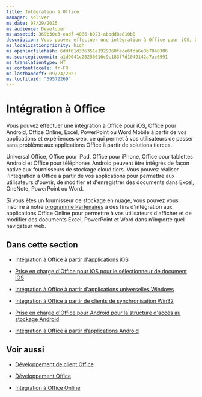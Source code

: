 ```yaml
---
title: Intégration à Office
manager: soliver
ms.date: 07/29/2015
ms.audience: Developer
ms.assetid: 369b30e3-eadf-4086-b023-abbdd8e810b0
description: Vous pouvez effectuer une intégration à Office pour iOS, Office pour Android, Office Online, Excel, PowerPoint ou Word Mobile à partir de vos applications et expériences web, ce qui permet à vos utilisateurs de passer sans problème aux applications Office à partir de solutions tierces.
ms.localizationpriority: high
ms.openlocfilehash: 6ddf61d336351e1929060fece6fda6e0b7040306
ms.sourcegitcommit: a1d9041c20256616c9c183f7d1049142a7ac6991
ms.translationtype: HT
ms.contentlocale: fr-FR
ms.lasthandoff: 09/24/2021
ms.locfileid: "59572269"
---
```

# <a name="integrate-with-office"></a>Intégration à Office

Vous pouvez effectuer une intégration à Office pour iOS, Office pour Android, Office Online, Excel, PowerPoint ou Word Mobile à partir de vos applications et expériences web, ce qui permet à vos utilisateurs de passer sans problème aux applications Office à partir de solutions tierces.
  
Universal Office, Office pour iPad, Office pour iPhone, Office pour tablettes Android et Office pour téléphones Android peuvent être intégrés de façon native aux fournisseurs de stockage cloud tiers. Vous pouvez réaliser l'intégration à Office à partir de vos applications pour permettre aux utilisateurs d'ouvrir, de modifier et d'enregistrer des documents dans Excel, OneNote, PowerPoint ou Word.
  
Si vous êtes un fournisseur de stockage en nuage, vous pouvez vous inscrire à notre [programme Partenaires](https://developer.microsoft.com/office/cloud-storage-partner-program) à des fins d'intégration aux applications Office Online pour permettre à vos utilisateurs d'afficher et de modifier des documents Excel, PowerPoint et Word dans n'importe quel navigateur web. 
  
## <a name="in-this-section"></a>Dans cette section

- [Intégration à Office à partir d'applications iOS](integrate-with-office-from-ios-applications.md)
    
- [Prise en charge d'Office pour iOS pour le sélectionneur de document iOS](office-for-ios-support-for-the-ios-document-picker.md)
    
- [Intégration à Office à partir d'applications universelles Windows](integrate-with-office-from-windows-universal-apps.md)
    
- [Intégration à Office à partir de clients de synchronisation Win32](integrate-with-office-from-win32-sync-clients.md)
    
- [Prise en charge d'Office pour Android pour la structure d'accès au stockage Android](office-for-android-support-for-the-android-storage-access-framework.md)
    
- [Intégration à Office à partir d’applications Android](integrate-with-office-from-android-applications.md)
    
## <a name="see-also"></a>Voir aussi

- [Développement de client Office](https://msdn.microsoft.com/library/dn833103.aspx)
    
- [Développement Office](https://msdn.microsoft.com/library/7f24db34-c1ad-4a83-a9bd-3c85a39c0bd8%28Office.15%29.aspx)
    
- [Intégration à Office Online](https://wopi.readthedocs.org/en/latest/)
    


